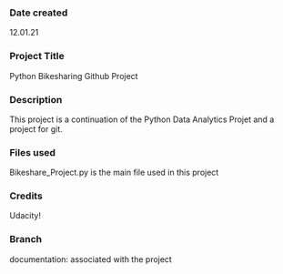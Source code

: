 ### Date created
12.01.21

### Project Title
Python Bikesharing Github Project

### Description
This project is a continuation of the Python Data Analytics Projet and a project for git.

### Files used
Bikeshare_Project.py is the main file used in this project

### Credits
Udacity!

### Branch
documentation: associated with the project
